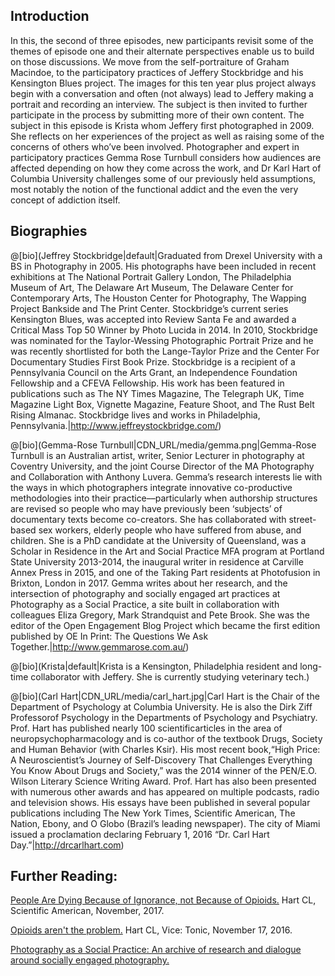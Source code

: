 ## Introduction

In this, the second of three episodes, new participants revisit some of the themes of episode one and their alternate perspectives enable us to build on those discussions. We move from the self-portraiture of Graham Macindoe, to the participatory practices of Jeffery Stockbridge and his Kensington Blues project.
The images for this ten year plus project always begin with a conversation and often (not always) lead to Jeffery making a portrait and recording an interview. The subject is then invited to further participate in the process by submitting more of their own content. The subject in this episode is Krista whom Jeffery first photographed in 2009. She reflects on her experiences of the project as well as raising some of the concerns of others who’ve been involved. Photographer and expert in participatory practices Gemma Rose Turnbull considers how audiences are affected depending on how they come across the work, and Dr Karl Hart of Columbia University challenges some of our previously held assumptions, most notably the notion of the functional addict and the even the very concept of addiction itself.  

## Biographies

@[bio](Jeffrey Stockbridge|default|Graduated from Drexel University with a BS in Photography in 2005. His photographs have been included in recent exhibitions at The National Portrait Gallery London, The Philadelphia Museum of Art, The Delaware Art Museum, The Delaware Center for Contemporary Arts, The Houston Center for Photography, The Wapping Project Bankside and The Print Center. Stockbridge’s current series Kensington Blues, was accepted into Review Santa Fe and awarded a Critical Mass Top 50 Winner by Photo Lucida in 2014. In 2010, Stockbridge was nominated for the Taylor-Wessing Photographic Portrait Prize and he was recently shortlisted for both the Lange-Taylor Prize and the Center For Documentary Studies First Book Prize. Stockbridge is a recipient of a Pennsylvania Council on the Arts Grant, an Independence Foundation Fellowship and a CFEVA Fellowship. His work has been featured in publications such as The NY Times Magazine, The Telegraph UK, Time Magazine Light Box, Vignette Magazine, Feature Shoot, and The Rust Belt Rising Almanac. Stockbridge lives and works in Philadelphia, Pennsylvania.|http://www.jeffreystockbridge.com/)

@[bio](Gemma-Rose Turnbull|CDN_URL/media/gemma.png|Gemma-Rose Turnbull is an Australian artist, writer, Senior Lecturer in photography at Coventry University, and the joint Course Director of the MA Photography and Collaboration with Anthony Luvera. Gemma’s research interests lie with the ways in which photographers integrate innovative co-productive methodologies into their practice––particularly when authorship structures are revised so people who may have previously been ‘subjects’ of documentary texts become co-creators. She has collaborated with street-based sex workers, elderly people who have suffered from abuse, and children. She is a PhD candidate at the University of Queensland, was a Scholar in Residence in the Art and Social Practice MFA program at Portland State University 2013-2014, the inaugural writer in residence at Carville Annex Press in 2015, and one of the Taking Part residents at Photofusion in Brixton, London in 2017. Gemma writes about her research, and the intersection of photography and socially engaged art practices at Photography as a Social Practice, a site built in collaboration with colleagues Eliza Gregory, Mark Strandquist and Pete Brook. She was the editor of the Open Engagement Blog Project which became the first edition published by OE In Print: The Questions We Ask Together.|http://www.gemmarose.com.au/)

@[bio](Krista|default|Krista is a Kensington, Philadelphia resident and long-time collaborator with Jeffery. She is currently studying veterinary tech.)

@[bio](Carl Hart|CDN_URL/media/carl_hart.jpg|Carl Hart is the Chair of the Department of Psychology at Columbia University. He is also the Dirk Ziff Professorof Psychology in the Departments of Psychology and Psychiatry. Prof. Hart has published nearly 100 scientificarticles in the area of neuropsychopharmacology and is co-author of the textbook Drugs, Society and Human Behavior (with Charles Ksir). His most recent book,“High Price: A Neuroscientist’s Journey of Self-Discovery That Challenges Everything You Know About Drugs and Society,” was the 2014 winner of the PEN/E.O. Wilson Literary Science Writing Award. Prof. Hart has also been presented with numerous other awards and has appeared on multiple podcasts, radio and television shows. His essays have been published in several popular publications including The New York Times, Scientific American, The Nation, Ebony, and O Globo (Brazil’s leading newspaper). The city of Miami issued a proclamation declaring February 1, 2016 “Dr. Carl Hart Day.”|http://drcarlhart.com)

## Further Reading:
 
[People Are Dying Because of Ignorance, not Because of Opioids.](https://www.scientificamerican.com/article/people-are-dying-because-of-ignorance-not-because-of-opioids/) Hart CL, Scientific American, November, 2017.

[Opioids aren't the problem.](https://tonic.vice.com/en_us/article/opioids-arent-the-problem) Hart CL, Vice: Tonic, November 17, 2016.
 
[Photography as a Social Practice: An archive of research and dialogue around socially engaged photography.](http://www.asocialpractice.com/)
